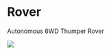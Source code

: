 # Rover
Autonomous 6WD Thumper Rover 

<img align="center" src="https://github.com/gpldecha/gpldecha.github.io/blob/master/images/projects/rover/rover.gif">
